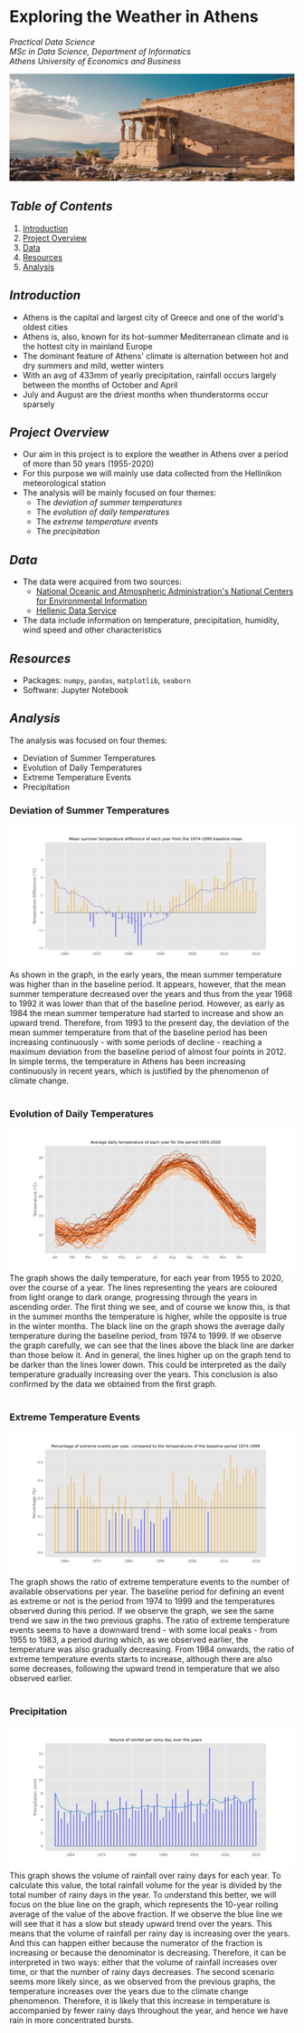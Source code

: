 # Exploring the Weather in Athens

*Practical Data Science*  
*MSc in Data Science, Department of Informatics*  
*Athens University of Economics and Business*

![athens](./images/athens_image.jpg)

## *Table of Contents*
1. [Introduction](#introduction)
2. [Project Overview](#project-overview)
3. [Data](#data)
4. [Resources](#resources)
5. [Analysis](#analysis)

## *Introduction*

- Athens is the capital and largest city of Greece and one of the world's oldest cities
- Athens is, also, known for its hot-summer Mediterranean climate and is the hottest city in mainland Europe
- The dominant feature of Athens' climate is alternation between hot and dry summers and mild, wetter winters
- With an avg of 433mm of yearly precipitation, rainfall occurs largely between the months of October and April
- July and August are the driest months when thunderstorms occur sparsely

## *Project Overview*

- Our aim in this project is to explore the weather in Athens over a period of more than 50 years (1955-2020)
- For this purpose we will mainly use data collected from the Hellinikon meteorological station
- The analysis will be mainly focused on four themes:
  - The *deviation of summer temperatures*
  - The *evolution of daily temperatures*
  - The *extreme temperature events*
  - The *precipitation*

## *Data*

- The data were acquired from two sources:
  - [National Oceanic and Atmospheric Administration's National Centers for Environmental Information](https://www.ncdc.noaa.gov/cdo-web/search)
  - [Hellenic Data Service](https://data.hellenicdataservice.gr/dataset/66e1c19a-7b0e-456f-b465-b301a1130e3f)
- The data include information on temperature, precipitation, humidity, wind speed and other characteristics

## *Resources*

- Packages: `numpy`, `pandas`, `matplotlib`, `seaborn`
- Software: Jupyter Notebook

## *Analysis*

The analysis was focused on four themes:
- Deviation of Summer Temperatures
- Evolution of Daily Temperatures
- Extreme Temperature Events
- Precipitation

### Deviation of Summer Temperatures
![Deviation of Summer Temperatures](./images/summer_temperatures.svg)
As shown in the graph, in the early years, the mean summer temperature was higher than in the baseline period. It appears, however, that the mean summer temperature decreased over the years and thus from the year 1968 to 1992 it was lower than that of the baseline period. However, as early as 1984 the mean summer temperature had started to increase and show an upward trend. Therefore, from 1993 to the present day, the deviation of the mean summer temperature from that of the baseline period has been increasing continuously - with some periods of decline - reaching a maximum deviation from the baseline period of almost four points in 2012. In simple terms, the temperature in Athens has been increasing continuously in recent years, which is justified by the phenomenon of climate change.
<br> <br>

### Evolution of Daily Temperatures
![Evolution of Daily Temperatures](./images/daily_temperatures.svg)
The graph shows the daily temperature, for each year from 1955 to 2020, over the course of a year. The lines representing the years are coloured from light orange to dark orange, progressing through the years in ascending order. The first thing we see, and of course we know this, is that in the summer months the temperature is higher, while the opposite is true in the winter months. The black line on the graph shows the average daily temperature during the baseline period, from 1974 to 1999. If we observe the graph carefully, we can see that the lines above the black line are darker than those below it. And in general, the lines higher up on the graph tend to be darker than the lines lower down. This could be interpreted as the daily temperature gradually increasing over the years. This conclusion is also confirmed by the data we obtained from the first graph.
<br> <br>

### Extreme Temperature Events
![Extreme Temperature Events](./images/extreme_events.svg)
The graph shows the ratio of extreme temperature events to the number of available observations per year. The baseline period for defining an event as extreme or not is the period from 1974 to 1999 and the temperatures observed during this period. If we observe the graph, we see the same trend we saw in the two previous graphs. The ratio of extreme temperature events seems to have a downward trend - with some local peaks - from 1955 to 1983, a period during which, as we observed earlier, the temperature was also gradually decreasing. From 1984 onwards, the ratio of extreme temperature events starts to increase, although there are also some decreases, following the upward trend in temperature that we also observed earlier.
<br> <br>

### Precipitation
![Precipitation](./images/precipitation.svg)
This graph shows the volume of rainfall over rainy days for each year. To calculate this value, the total rainfall volume for the year is divided by the total number of rainy days in the year. To understand this better, we will focus on the blue line on the graph, which represents the 10-year rolling average of the value of the above fraction. If we observe the blue line we will see that it has a slow but steady upward trend over the years. This means that the volume of rainfall per rainy day is increasing over the years. And this can happen either because the numerator of the fraction is increasing or because the denominator is decreasing. Therefore, it can be interpreted in two ways: either that the volume of rainfall increases over time, or that the number of rainy days decreases. The second scenario seems more likely since, as we observed from the previous graphs, the temperature increases over the years due to the climate change phenomenon. Therefore, it is likely that this increase in temperature is accompanied by fewer rainy days throughout the year, and hence we have rain in more concentrated bursts.
